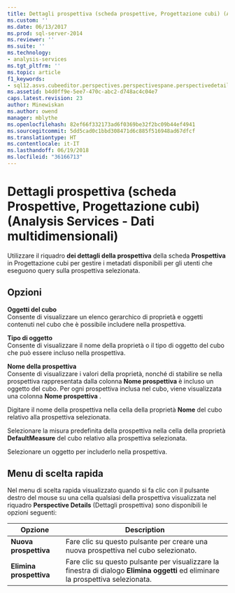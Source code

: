 ```yaml
---
title: Dettagli prospettiva (scheda prospettive, Progettazione cubi) (Analysis Services - dati multidimensionali) | Documenti Microsoft
ms.custom: ''
ms.date: 06/13/2017
ms.prod: sql-server-2014
ms.reviewer: ''
ms.suite: ''
ms.technology:
- analysis-services
ms.tgt_pltfrm: ''
ms.topic: article
f1_keywords:
- sql12.asvs.cubeeditor.perspectives.perspectivespane.perspectivedetails.f2
ms.assetid: b4d0ff9e-5ee7-470c-abc2-d748ac4c04e7
caps.latest.revision: 23
author: Minewiskan
ms.author: owend
manager: mblythe
ms.openlocfilehash: 82ef66f332173ad6f0369be32f2bc09b44ef4941
ms.sourcegitcommit: 5dd5cad0c1bbd308471d6c885f516948ad67dfcf
ms.translationtype: HT
ms.contentlocale: it-IT
ms.lasthandoff: 06/19/2018
ms.locfileid: "36166713"
---
```

# <a name="perspective-details-perspectives-tab-cube-designer-analysis-services---multidimensional-data"></a>Dettagli prospettiva (scheda Prospettive, Progettazione cubi) (Analysis Services - Dati multidimensionali)
  Utilizzare il riquadro **dei dettagli della prospettiva** della scheda **Prospettiva** in Progettazione cubi per gestire i metadati disponibili per gli utenti che eseguono query sulla prospettiva selezionata.  
  
## <a name="options"></a>Opzioni  
 **Oggetti del cubo**  
 Consente di visualizzare un elenco gerarchico di proprietà e oggetti contenuti nel cubo che è possibile includere nella prospettiva.  
  
 **Tipo di oggetto**  
 Consente di visualizzare il nome della proprietà o il tipo di oggetto del cubo che può essere incluso nella prospettiva.  
  
 **Nome della prospettiva**  
 Consente di visualizzare i valori della proprietà, nonché di stabilire se nella prospettiva rappresentata dalla colonna **Nome prospettiva** è incluso un oggetto del cubo. Per ogni prospettiva inclusa nel cubo, viene visualizzata una colonna **Nome prospettiva** .  
  
 Digitare il nome della prospettiva nella cella della proprietà **Nome** del cubo relativo alla prospettiva selezionata.  
  
 Selezionare la misura predefinita della prospettiva nella cella della proprietà **DefaultMeasure** del cubo relativo alla prospettiva selezionata.  
  
 Selezionare un oggetto per includerlo nella prospettiva.  
  
## <a name="context-menu"></a>Menu di scelta rapida  
 Nel menu di scelta rapida visualizzato quando si fa clic con il pulsante destro del mouse su una cella qualsiasi della prospettiva visualizzata nel riquadro **Perspective Details** (Dettagli prospettiva) sono disponibili le opzioni seguenti:  
  
|Opzione|Description|  
|------------|-----------------|  
|**Nuova prospettiva**|Fare clic su questo pulsante per creare una nuova prospettiva nel cubo selezionato.|  
|**Elimina prospettiva**|Fare clic su questo pulsante per visualizzare la finestra di dialogo **Elimina oggetti** ed eliminare la prospettiva selezionata.|  
  
  